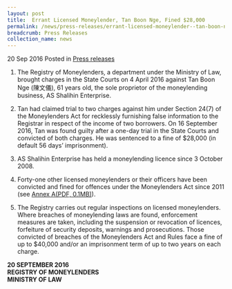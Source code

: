 ```yaml
---
layout: post
title:  Errant Licensed Moneylender, Tan Boon Nge, Fined $28,000
permalink: /news/press-releases/errant-licensed-moneylender--tan-boon-nge--fined--28-000
breadcrumb: Press Releases
collection_name: news
---
```


20 Sep 2016 Posted in [Press releases](/news/press-releases)


1. The Registry of Moneylenders, a department under the Ministry of Law, brought charges in the State Courts on 4 April 2016 against Tan Boon Nge (陳文儀), 61 years old, the sole proprietor of the moneylending business, AS Shalihin Enterprise.


2. Tan had claimed trial to two charges against him under Section 24(7) of the Moneylenders Act for recklessly furnishing false information to the Registrar in respect of the income of two borrowers. On 16 September 2016, Tan was found guilty after a one-day trial in the State Courts and convicted of both charges. He was sentenced to a fine of $28,000 (in default 56 days’ imprisonment).

 

3. AS Shalihin Enterprise has held a moneylending licence since 3 October 2008.


4. Forty-one other licensed moneylenders or their officers have been convicted and fined for offences under the Moneylenders Act since 2011 (see [Annex A(PDF, 0.1MB)](/files/news/press-releases/2016/09/Past.pdf)). 


5. The Registry carries out regular inspections on licensed moneylenders. Where breaches of moneylending laws are found, enforcement measures are taken, including the suspension or revocation of licences, forfeiture of security deposits, warnings and prosecutions. Those convicted of breaches of the Moneylenders Act and Rules face a fine of up to $40,000 and/or an imprisonment term of up to two years on each charge.

**20 SEPTEMBER 2016**  
**REGISTRY OF MONEYLENDERS**  
**MINISTRY OF LAW**



